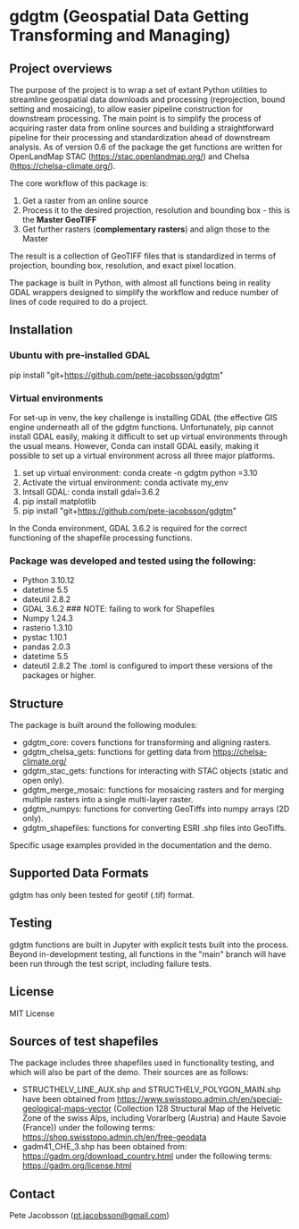 # gdgtm (Geospatial Data Getting Transforming and Managing)

## Project overviews
The purpose of the project is to wrap a set of extant Python utilities to streamline geospatial data downloads and processing (reprojection, bound setting and mosaicing), to allow easier pipeline construction for downstream processing. The main point is to simplify the process of acquiring raster data from online sources and building a straightforward pipeline for their processing and standardization ahead of downstream analysis. As of version 0.6 of the package the get functions are written for OpenLandMap STAC (https://stac.openlandmap.org/) and Chelsa (https://chelsa-climate.org/).

The core workflow of this package is:
1. Get a raster from an online source
2. Process it to the desired projection, resolution and bounding box - this is the **Master GeoTIFF**
3. Get further rasters (**complementary rasters**) and align those to the Master

The result is a collection of GeoTIFF files that is standardized in terms of projection, bounding box, resolution, and exact pixel location.

The package is built in Python, with almost all functions being in reality GDAL wrappers designed to simplify the workflow and reduce number of lines of code required to do a project.


## Installation
### Ubuntu with pre-installed GDAL 
pip install "git+https://github.com/pete-jacobsson/gdgtm"

### Virtual environments
For set-up in venv, the key challenge is installing GDAL (the effective GIS engine underneath all of the gdgtm functions. Unfortunately, pip cannot install GDAL easily, making it difficult to set up virtual environments through the usual means. However, Conda can install GDAL easily, making it possible to set up a virtual environment across all three major platforms.

1. set up virtual environment: conda create -n gdgtm python =3.10
2. Activate the virtual environment: conda activate my_env
3. Intsall GDAL: conda install gdal=3.6.2
4. pip install matplotlib
5. pip install "git+https://github.com/pete-jacobsson/gdgtm"

In the Conda environment, GDAL 3.6.2 is required for the correct functioning of the shapefile processing functions.

### Package was developed and tested using the following:
* Python 3.10.12
* datetime 5.5
* dateutil 2.8.2
* GDAL 3.6.2 ### NOTE: failing to work for Shapefiles
* Numpy 1.24.3
* rasterio 1.3.10
* pystac 1.10.1
* pandas 2.0.3
* datetime 5.5
* dateutil 2.8.2
The .toml is configured to import these versions of the packages or higher.

## Structure
The package is built around the following modules:
- gdgtm_core: covers functions for transforming and aligning rasters.
- gdgtm_chelsa_gets: functions for getting data from https://chelsa-climate.org/
- gdgtm_stac_gets: functions for interacting with STAC objects (static and open only).
- gdgtm_merge_mosaic: functions for mosaicing rasters and for merging multiple rasters into a single multi-layer raster.
- gdgtm_numpys: functions for converting GeoTiffs into numpy arrays (2D only).
- gdgtm_shapefiles: functions for converting ESRI .shp files into GeoTiffs.

Specific usage examples provided in the documentation and the demo.


## Supported Data Formats
gdgtm has only been tested for geotif (.tif) format.

## Testing
gdgtm functions are built in Jupyter with explicit tests built into the process.
Beyond in-development testing, all functions in the "main" branch will have been run through the test script, including failure tests.

## License
MIT License

## Sources of test shapefiles

The package includes three shapefiles used in functionality testing, and which will also be part of the demo. Their sources are as follows:

- STRUCTHELV_LINE_AUX.shp and STRUCTHELV_POLYGON_MAIN.shp have been obtained from https://www.swisstopo.admin.ch/en/special-geological-maps-vector (Collection 128 Structural Map of the Helvetic Zone of the swiss Alps, including Vorarlberg (Austria) and Haute Savoie (France)) under the following terms: https://shop.swisstopo.admin.ch/en/free-geodata
- gadm41_CHE_3.shp has been obtained from: https://gadm.org/download_country.html under the following terms: https://gadm.org/license.html


## Contact
Pete Jacobsson (pt.jacobsson@gmail.com)
